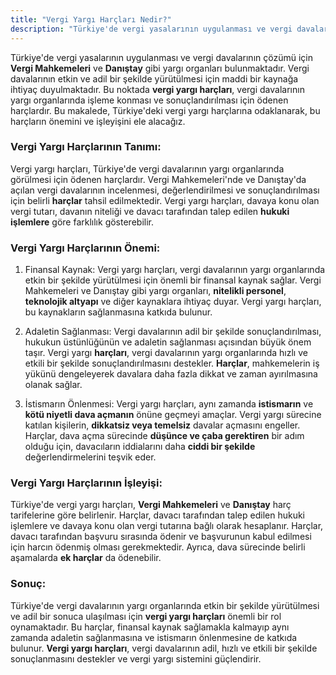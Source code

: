 ```yaml
---
title: "Vergi Yargı Harçları Nedir?"
description: "Türkiye'de vergi yasalarının uygulanması ve vergi davalarının çözümü için Vergi Mahkemeleri ve Danıştay gibi yargı organları bulunmaktadır"
---
```


Türkiye'de vergi yasalarının uygulanması ve vergi davalarının çözümü için **Vergi Mahkemeleri** ve **Danıştay** gibi yargı organları bulunmaktadır. Vergi davalarının etkin ve adil bir şekilde yürütülmesi için maddi bir kaynağa ihtiyaç duyulmaktadır. Bu noktada **vergi yargı harçları**, vergi davalarının yargı organlarında işleme konması ve sonuçlandırılması için ödenen harçlardır. Bu makalede, Türkiye'deki vergi yargı harçlarına odaklanarak, bu harçların önemini ve işleyişini ele alacağız.


### Vergi Yargı Harçlarının Tanımı:
Vergi yargı harçları, Türkiye'de vergi davalarının yargı organlarında görülmesi için ödenen harçlardır. Vergi Mahkemeleri'nde ve Danıştay'da açılan vergi davalarının incelenmesi, değerlendirilmesi ve sonuçlandırılması için belirli **harçlar** tahsil edilmektedir. Vergi yargı harçları, davaya konu olan vergi tutarı, davanın niteliği ve davacı tarafından talep edilen **hukuki işlemlere** göre farklılık gösterebilir.


### Vergi Yargı Harçlarının Önemi:
1. Finansal Kaynak: Vergi yargı harçları, vergi davalarının yargı organlarında etkin bir şekilde yürütülmesi için önemli bir finansal kaynak sağlar. Vergi Mahkemeleri ve Danıştay gibi yargı organları, **nitelikli personel**, **teknolojik altyapı** ve diğer kaynaklara ihtiyaç duyar. Vergi yargı harçları, bu kaynakların sağlanmasına katkıda bulunur.

2. Adaletin Sağlanması: Vergi davalarının adil bir şekilde sonuçlandırılması, hukukun üstünlüğünün ve adaletin sağlanması açısından büyük önem taşır. Vergi yargı **harçları**, vergi davalarının yargı organlarında hızlı ve etkili bir şekilde sonuçlandırılmasını destekler. **Harçlar**, mahkemelerin iş yükünü dengeleyerek davalara daha fazla dikkat ve zaman ayırılmasına olanak sağlar.

3. İstismarın Önlenmesi: Vergi yargı harçları, aynı zamanda **istismarın** ve **kötü niyetli dava açmanın** önüne geçmeyi amaçlar. Vergi yargı sürecine katılan kişilerin, **dikkatsiz veya temelsiz** davalar açmasını engeller. Harçlar, dava açma sürecinde **düşünce ve çaba gerektiren** bir adım olduğu için, davacıların iddialarını daha **ciddi bir şekilde** değerlendirmelerini teşvik eder.


### Vergi Yargı Harçlarının İşleyişi:
Türkiye'de vergi yargı harçları, **Vergi Mahkemeleri** ve **Danıştay** harç tarifelerine göre belirlenir. Harçlar, davacı tarafından talep edilen hukuki işlemlere ve davaya konu olan vergi tutarına bağlı olarak hesaplanır. Harçlar, davacı tarafından başvuru sırasında ödenir ve başvurunun kabul edilmesi için harcın ödenmiş olması gerekmektedir. Ayrıca, dava sürecinde belirli aşamalarda **ek harçlar** da ödenebilir.


### Sonuç:
Türkiye'de vergi davalarının yargı organlarında etkin bir şekilde yürütülmesi ve adil bir sonuca ulaşılması için **vergi yargı harçları** önemli bir rol oynamaktadır. Bu harçlar, finansal kaynak sağlamakla kalmayıp aynı zamanda adaletin sağlanmasına ve istismarın önlenmesine de katkıda bulunur. **Vergi yargı harçları**, vergi davalarının adil, hızlı ve etkili bir şekilde sonuçlanmasını destekler ve vergi yargı sistemini güçlendirir.
